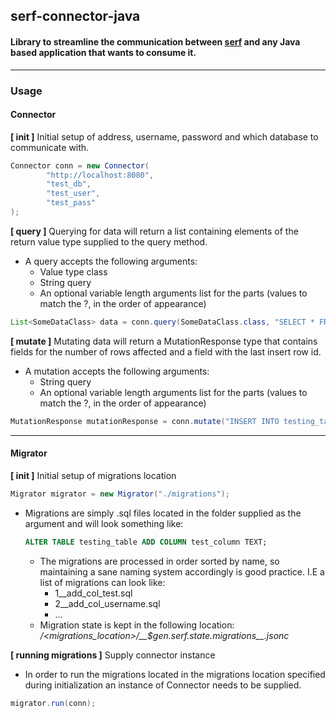 ## serf-connector-java
#### Library to streamline the communication between [serf](https://github.com/rikardbq/serf) and any Java based application that wants to consume it.

---

### Usage

#### Connector
**[ init ]** Initial setup of address, username, password and which database to communicate with.
```java
Connector conn = new Connector(
        "http://localhost:8080",
        "test_db",
        "test_user",
        "test_pass"
);
```

**[ query ]** Querying for data will return a list containing elements of the return value type supplied to the query method.
- A query accepts the following arguments:
  - Value type class
  - String query
  - An optional variable length arguments list for the parts (values to match the ?, in the order of appearance)
```java
List<SomeDataClass> data = conn.query(SomeDataClass.class, "SELECT * FROM testing_table WHERE id = ? OR id = ?;", 3, 5);
```

**[ mutate ]** Mutating data will return a MutationResponse type that contains fields for the number of rows affected and a field with the last insert row id.
- A mutation accepts the following arguments: 
  - String query
  - An optional variable length arguments list for the parts (values to match the ?, in the order of appearance)
```java
MutationResponse mutationResponse = conn.mutate("INSERT INTO testing_table(im_data, im_data_also) VALUES(?, ?)", "hello", 123);
```

---

#### Migrator
**[ init ]** Initial setup of migrations location
```java
Migrator migrator = new Migrator("./migrations");
```
- Migrations are simply .sql files located in the folder supplied as the argument and will look something like:
  ```SQL
  ALTER TABLE testing_table ADD COLUMN test_column TEXT;
  ```
  - The migrations are processed in order sorted by name, so maintaining a sane naming system accordingly is good practice. I.E a list of migrations can look like:
    - 1__add_col_test.sql
    - 2__add_col_username.sql
    - ...
  - Migration state is kept in the following location: */<migrations_location>/\_\_$gen.serf.state.migrations\_\_.jsonc*

**[ running migrations ]** Supply connector instance
- In order to run the migrations located in the migrations location specified during initialization an instance of Connector needs to be supplied.
```java
migrator.run(conn);
```
